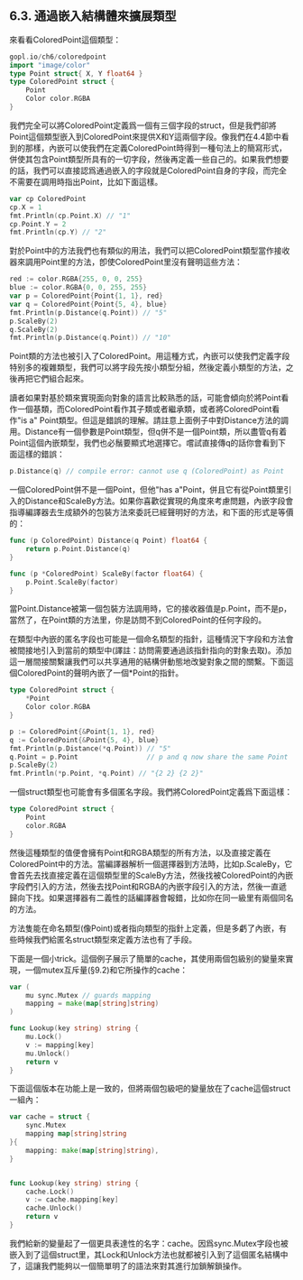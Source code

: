 ## 6.3. 通過嵌入結構體來擴展類型

來看看ColoredPoint這個類型：

```go
gopl.io/ch6/coloredpoint
import "image/color"
type Point struct{ X, Y float64 }
type ColoredPoint struct {
    Point
    Color color.RGBA
}
```

我們完全可以將ColoredPoint定義爲一個有三個字段的struct，但是我們卻將Point這個類型嵌入到ColoredPoint來提供X和Y這兩個字段。像我們在4.4節中看到的那樣，內嵌可以使我們在定義ColoredPoint時得到一種句法上的簡寫形式，併使其包含Point類型所具有的一切字段，然後再定義一些自己的。如果我們想要的話，我們可以直接認爲通過嵌入的字段就是ColoredPoint自身的字段，而完全不需要在調用時指出Point，比如下面這樣。

```go
var cp ColoredPoint
cp.X = 1
fmt.Println(cp.Point.X) // "1"
cp.Point.Y = 2
fmt.Println(cp.Y) // "2"
```

對於Point中的方法我們也有類似的用法，我們可以把ColoredPoint類型當作接收器來調用Point里的方法，卽使ColoredPoint里沒有聲明這些方法：

```go
red := color.RGBA{255, 0, 0, 255}
blue := color.RGBA{0, 0, 255, 255}
var p = ColoredPoint{Point{1, 1}, red}
var q = ColoredPoint{Point{5, 4}, blue}
fmt.Println(p.Distance(q.Point)) // "5"
p.ScaleBy(2)
q.ScaleBy(2)
fmt.Println(p.Distance(q.Point)) // "10"
```

Point類的方法也被引入了ColoredPoint。用這種方式，內嵌可以使我們定義字段特别多的複雜類型，我們可以將字段先按小類型分組，然後定義小類型的方法，之後再把它們組合起來。

讀者如果對基於類來實現面向對象的語言比較熟悉的話，可能會傾向於將Point看作一個基類，而ColoredPoint看作其子類或者繼承類，或者將ColoredPoint看作"is a" Point類型。但這是錯誤的理解。請註意上面例子中對Distance方法的調用。Distance有一個參數是Point類型，但q併不是一個Point類，所以盡管q有着Point這個內嵌類型，我們也必鬚要顯式地選擇它。嚐試直接傳q的話你會看到下面這樣的錯誤：

```go
p.Distance(q) // compile error: cannot use q (ColoredPoint) as Point
```

一個ColoredPoint併不是一個Point，但他"has a"Point，併且它有從Point類里引入的Distance和ScaleBy方法。如果你喜歡從實現的角度來考慮問題，內嵌字段會指導編譯器去生成額外的包裝方法來委託已經聲明好的方法，和下面的形式是等價的：

```go
func (p ColoredPoint) Distance(q Point) float64 {
    return p.Point.Distance(q)
}

func (p *ColoredPoint) ScaleBy(factor float64) {
    p.Point.ScaleBy(factor)
}
```

當Point.Distance被第一個包裝方法調用時，它的接收器值是p.Point，而不是p，當然了，在Point類的方法里，你是訪問不到ColoredPoint的任何字段的。

在類型中內嵌的匿名字段也可能是一個命名類型的指針，這種情況下字段和方法會被間接地引入到當前的類型中(譯註：訪問需要通過該指針指向的對象去取)。添加這一層間接關繫讓我們可以共享通用的結構併動態地改變對象之間的關繫。下面這個ColoredPoint的聲明內嵌了一個*Point的指針。

```go
type ColoredPoint struct {
    *Point
    Color color.RGBA
}

p := ColoredPoint{&Point{1, 1}, red}
q := ColoredPoint{&Point{5, 4}, blue}
fmt.Println(p.Distance(*q.Point)) // "5"
q.Point = p.Point                 // p and q now share the same Point
p.ScaleBy(2)
fmt.Println(*p.Point, *q.Point) // "{2 2} {2 2}"
```

一個struct類型也可能會有多個匿名字段。我們將ColoredPoint定義爲下面這樣：

```go
type ColoredPoint struct {
    Point
    color.RGBA
}
```
然後這種類型的值便會擁有Point和RGBA類型的所有方法，以及直接定義在ColoredPoint中的方法。當編譯器解析一個選擇器到方法時，比如p.ScaleBy，它會首先去找直接定義在這個類型里的ScaleBy方法，然後找被ColoredPoint的內嵌字段們引入的方法，然後去找Point和RGBA的內嵌字段引入的方法，然後一直遞歸向下找。如果選擇器有二義性的話編譯器會報錯，比如你在同一級里有兩個同名的方法。

方法隻能在命名類型(像Point)或者指向類型的指針上定義，但是多虧了內嵌，有些時候我們給匿名struct類型來定義方法也有了手段。

下面是一個小trick。這個例子展示了簡單的cache，其使用兩個包級别的變量來實現，一個mutex互斥量(§9.2)和它所操作的cache：

```go
var (
    mu sync.Mutex // guards mapping
    mapping = make(map[string]string)
)

func Lookup(key string) string {
    mu.Lock()
    v := mapping[key]
    mu.Unlock()
    return v
}
```

下面這個版本在功能上是一致的，但將兩個包級吧的變量放在了cache這個struct一組內：

```go
var cache = struct {
    sync.Mutex
    mapping map[string]string
}{
    mapping: make(map[string]string),
}


func Lookup(key string) string {
    cache.Lock()
    v := cache.mapping[key]
    cache.Unlock()
    return v
}
```

我們給新的變量起了一個更具表達性的名字：cache。因爲sync.Mutex字段也被嵌入到了這個struct里，其Lock和Unlock方法也就都被引入到了這個匿名結構中了，這讓我們能夠以一個簡單明了的語法來對其進行加鎖解鎖操作。

